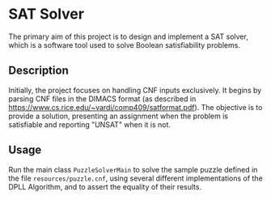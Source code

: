 # SAT Solver

The primary aim of this project is to design and implement a SAT solver, which is a software tool used to solve Boolean satisfiability problems.

## Description

Initially, the project focuses on handling CNF inputs exclusively. It begins by parsing CNF files in the DIMACS format (as described in https://www.cs.rice.edu/~vardi/comp409/satformat.pdf). The objective is to provide a solution, presenting an assignment when the problem is satisfiable and reporting "UNSAT" when it is not.

## Usage

Run the main class `PuzzleSolverMain` to solve the sample puzzle defined in the file `resources/puzzle.cnf`, using several different implementations of the DPLL Algorithm, and to assert the equality of their results.
